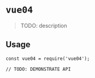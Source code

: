 # `vue04`

> TODO: description

## Usage

```
const vue04 = require('vue04');

// TODO: DEMONSTRATE API
```
